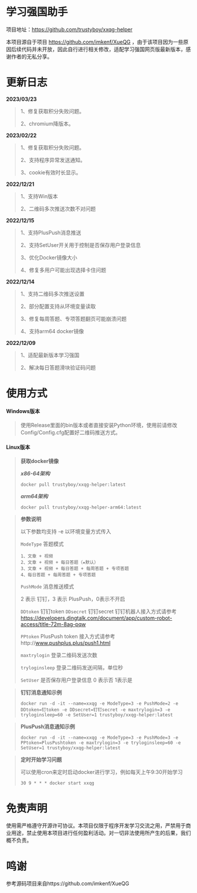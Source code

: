 # 学习强国助手

项目地址：https://github.com/trustyboy/xxqg-helper

本项目源自于项目 https://github.com/imkenf/XueQG ，由于该项目因为一些原因后续代码并未开放，因此自行进行相关修改，适配学习强国网页版最新版本，感谢作者的无私分享。



# 更新日志

**2023/03/23**

> 1、修复获取积分失败问题。
> 
> 2、chromium降版本。

**2023/02/22**

> 1、修复获取积分失败问题。
> 
> 2、支持程序异常发送通知。
>
> 3、cookie有效时长显示。

**2022/12/21**

> 1、支持Win版本
> 
> 2、二维码多次推送次数不对问题


**2022/12/15**

> 1、支持PlusPush消息推送
> 
> 2、支持SetUser开关用于控制是否保存用户登录信息
> 
> 3、优化Docker镜像大小
> 
> 4、修复多用户可能出现选择卡住问题

**2022/12/14**

> 1、支持二维码多次推送设置
> 
> 2、部分配置支持从环境变量读取
> 
> 3、修复每周答题、专项答题翻页可能崩溃问题
> 
> 4、支持arm64 docker镜像

**2022/12/09**

> 1、适配最新版本学习强国
> 
> 2、解决每日答题滑块验证码问题

# 使用方式

#### Windows版本

> 使用Release里面的bin版本或者直接安装Python环境，使用前请修改Config/Config.cfg配置好二维码推送方式。

#### Linux版本

> **获取docker镜像**
>
> ***x86-64架构***
> 
> `docker pull trustyboy/xxqg-helper:latest`
>
> ***arm64架构***
> 
> `docker pull trustyboy/xxqg-helper-arm64:latest`

> **参数说明**
>
> 以下参数均支持 -e 以环境变量方式传入
>
> `ModeType` 答题模式 
>
> ``````
> 1、文章 + 视频
> 2、文章 + 视频 + 每日答题（★默认）
> 3、文章 + 视频 + 每日答题 + 每周答题 + 专项答题
> 4、每日答题 + 每周答题 + 专项答题
> ``````
> `PushMode` 消息推送模式
>
> 2 表示 钉钉，3 表示 PlusPush，0表示不开启
>
> `DDtoken` 钉钉token `DDsecret` 钉钉secret
> 钉钉机器人接入方式请参考 https://developers.dingtalk.com/document/app/custom-robot-access/title-72m-8ag-pqw
> 
> `PPtoken` PlusPush token 接入方式请参考http://www.pushplus.plus/push1.html
>
> `maxtrylogin` 登录二维码发送次数
>
> `tryloginsleep` 登录二维码发送间隔，单位秒
>
> `SetUser` 是否保存用户登录信息 0 表示否 1表示是

> **钉钉消息通知示例**
> 
>```shell
> docker run -d -it --name=xxqg -e ModeType=3 -e PushMode=2 -e DDtoken=钉token -e DDsecret=钉钉secret -e maxtrylogin=3 -e tryloginsleep=60 -e SetUser=1 trustyboy/xxqg-helper:latest
> ```

> **PlusPush消息通知示例**
> 
>```shell
> docker run -d -it --name=xxqg -e ModeType=3 -e PushMode=3 -e PPtoken=PlusPushtoken -e maxtrylogin=3 -e tryloginsleep=60 -e SetUser=1 trustyboy/xxqg-helper:latest
> ```

> **定时开始学习问题**
>
> 可以使用cron来定时启动docker进行学习，例如每天上午9:30开始学习
>
>```shell
> 30 9 * * * docker start xxqg
> ```

# 免责声明

使用需严格遵守开源许可协议。本项目仅限于程序开发学习交流之用，严禁用于商业用途，禁止使用本项目进行任何盈利活动。对一切非法使用所产生的后果，我们概不负责。

# 鸣谢

参考源码项目来自https://github.com/imkenf/XueQG